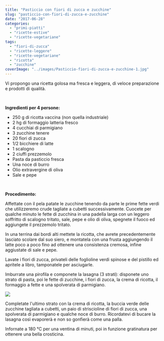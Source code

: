 ```yaml
---
title: "Pasticcio con fiori di zucca e zucchine"
slug: "pasticcio-con-fiori-di-zucca-e-zucchine"
date: "2017-06-28"
categories: 
  - "primi-piatti"
  - "ricette-estive"
  - "ricette-vegetariane"
tags: 
  - "fiori-di-zucca"
  - "ricette-leggere"
  - "ricette-vegetariane"
  - "ricotta"
  - "zucchine"
coverImage: "../images/Pasticcio-fiori-di-zucca-e-zucchine-1.jpg"
---
```


Vi propongo una ricetta golosa ma fresca e leggera, di veloce preparazione e prodotti di qualità.

 

**Ingredienti per 4 persone:**

- 250 g di ricotta vaccina (non quella industriale)
- 2 hg di formaggio latteria fresco
- 4 cucchiai di parmigiano
- 3 zucchine tenere
- 20 fiori di zucca
- 1/2 bicchiere di latte
- 1 scalogno
- 2 ciuffi prezzemolo
- Pasta da pasticcio fresca
- Una noce di burro
- Olio extravergine di oliva
- Sale e pepe

 

**Procedimento:**

Affettate con il pela patate le zucchine tenendo da parte le prime fette verdi che utilizzeremo crude tagliate a cubetti successivamente. Cuocete per qualche minuto le fette di zucchina in una padella larga con un leggero soffritto di scalogno tritato, sale, pepe e olio di oliva, spegnete il fuoco ed aggiungete il prezzemolo tritato.

In una terrina dai bordi alti mettete la ricotta, che avrete precedentemente lasciato scolare dal suo siero, e montatela con una frusta aggiungendo il latte poco a poco fino ad ottenere una consistenza cremosa, infine aggiustate di sale e pepe.

Lavate i fiori di zucca, privateli delle foglioline verdi spinose e del pistillo ed apritele a libro, tamponatele per asciugarle.

Imburrate una pirofila e componete la lasagna (3 strati): disponete uno strato di pasta, poi le fette di zucchine, i fiori di zucca, la crema di ricotta, il formaggio a fette e una spolverata di parmigiano.

![](https://cucinadalnord.it/wp-content/uploads/2017/06/Pasticcio-fiori-di-zucca-e-zucchine1.jpg)

Completate l'ultimo strato con la crema di ricotta, la buccia verde delle zucchine tagliata a cubetti, un paio di striscioline di fiori di zucca, una spolverata di parmigiano e qualche noce di burro. Ricordatevi di bucare la lasagna così evaporerà e non so gonfierà come una palla.

Infornate a 180 °C per una ventina di minuti, poi in funzione gratinatura per ottenere una bella crosticina.


